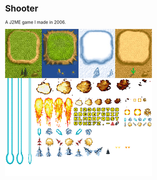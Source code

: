 # Shooter
A J2ME game I made in 2006.

![sprite](https://raw.githubusercontent.com/RehanSaeed/Shooter/master/MobileGame/src/res/CombinedImage.png)
